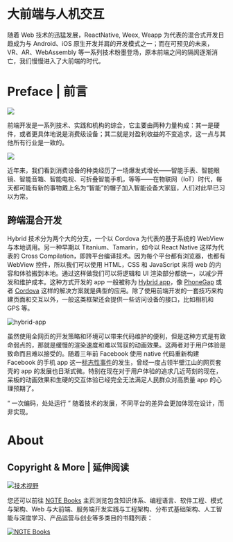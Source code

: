 # 大前端与人机交互

随着 Web 技术的迅猛发展，ReactNative, Weex, Weapp 为代表的混合式开发日趋成为与 Android、iOS 原生开发并肩的开发模式之一；而在可预见的未来，VR、AR、WebAssembly 等一系列技术粉墨登场，原本前端之间的隔阂逐渐消亡，我们慢慢进入了大前端的时代。

# Preface | 前言

![](https://tva2.sinaimg.cn/large/007DFXDhgy1g4wxluw2a6j30ku0h9jsw.jpg)

前端开发是一系列技术、实践和机构的综合，它主要由两种力量构成：其一是硬件，或者更具体地说是消费级设备；其二就是对盈利收益的不变追求，这一点与其他所有行业是一致的。

![](https://tva2.sinaimg.cn/large/007DFXDhgy1g4rc4vwxg1j30u00eagm4.jpg)

近年来，我们看到消费设备的种类经历了一场爆发式增长——智能手表、智能眼镜、智能音箱、智能电视、可折叠智能手机，等等——在物联网（IoT）时代，每天都可能有新的事物戴上名为“智能”的帽子加入智能设备大家庭，人们对此早已习以为常。

## 跨端混合开发

Hybrid 技术分为两个大的分支，一个以 Cordova 为代表的基于系统的 WebView 与本地调用。另一种早期以 Titanium、Tamarin，如今以 React Native 这样为代表的 Cross Compilation，即跨平台编译技术。因为每个平台都有浏览器，也都有 WebView 控件，所以我们可以使用 HTML，CSS 和 JavaScript 来将 web 的内容和体验搬到本地。通过这样做我们可以将逻辑和 UI 渲染部分都统一，以减少开发和维护成本。这种方式开发的 app 一般被称为 [Hybrid app](http://blogs.telerik.com/appbuilder/posts/12-06-14/what-is-a-hybrid-mobile-app-)，像 [PhoneGap](http://phonegap.com) 或者 [Cordova](http://cordova.apache.org) 这样的解决方案就是典型的应用。除了使用前端开发的一套技巧来构建页面和交互以外，一般这类框架还会提供一些访问设备的接口，比如相机和 GPS 等。

![hybrid-app](https://onevcat.com/assets/images/2015/hybrid-app.jpg)

虽然使用全网页的开发策略和环境可以带来代码维护的便利，但是这种方式是有致命弱点的，那就是缓慢的渲染速度和难以驾驭的动画效果。这两者对于用户体验是致命而且难以接受的。随着三年前 Facebook 使用 native 代码重新构建 Facebook 的手机 app 这一[标志性事件](https://www.facebook.com/notes/facebook-engineering/under-the-hood-rebuilding-facebook-for-ios/10151036091753920)的发生，曾经一度占领半壁江山的网页套壳的 app 的发展也日渐式微。特别在现在对于用户体验的追求几近苛刻的现在，呆板的动画效果和生硬的交互体验已经完全无法满足人民群众对高质量 app 的心理预期了。

“ 一次编码，处处运行 ” 随着技术的发展，不同平台的差异会更加体现在设计，而非实现。

# About

## Copyright & More | 延伸阅读

[![技术视野](https://s3.ax1x.com/2021/02/21/yTSKdH.png)](https://github.com/wx-chevalier/Awesome-MindMaps)

您还可以前往 [NGTE Books](https://ng-tech.icu/books-gallery/) 主页浏览包含知识体系、编程语言、软件工程、模式与架构、Web 与大前端、服务端开发实践与工程架构、分布式基础架构、人工智能与深度学习、产品运营与创业等多类目的书籍列表：

[![NGTE Books](https://s2.ax1x.com/2020/01/18/19uXtI.png)](https://ng-tech.icu/books-gallery/)
